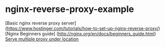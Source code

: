 # nginx-reverse-proxy-example
[Basic nginx reverse proxy server] (https://www.hostinger.com/tutorials/how-to-set-up-nginx-reverse-proxy/)
[Nginx Beginners guide] (http://nginx.org/en/docs/beginners_guide.html)
[Serve multiple proxy under location](https://serverfault.com/questions/650117/serving-multiple-proxy-endpoints-under-location-in-nginx)